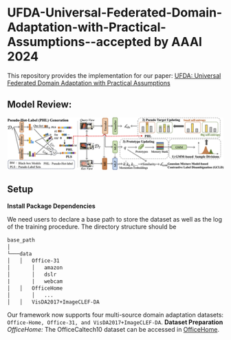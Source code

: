 # UFDA-Universal-Federated-Domain-Adaptation-with-Practical-Assumptions--accepted by AAAI 2024

This repository provides the implementation for our paper: [UFDA: Universal Federated Domain Adaptation with Practical Assumptions](https://ojs.aaai.org/index.php/AAAI/article/view/29311)

## Model Review:
![framework](resources/Model.png)

## Setup

**Install Package Dependencies**

We need users to declare a base path to store the dataset as well as the log of the training procedure. The directory structure should be
```
base_path
│       
└───data
│   │   Office-31
│       │   amazon
│       │   dslr
|       |   webcam
│   │   OfficeHome
│       │   ...
│   │   VisDA2017+ImageCLEF-DA
```
Our framework now supports four multi-source domain adaptation datasets: ```Office-Home, Office-31, and VisDA2017+ImageCLEF-DA```.
**Dataset Preparation**
*OfficeHome:*
The OfficeCaltech10 dataset can be accessed in [OfficeHome](https://www.hemanthdv.org/officeHomeDataset.html).




